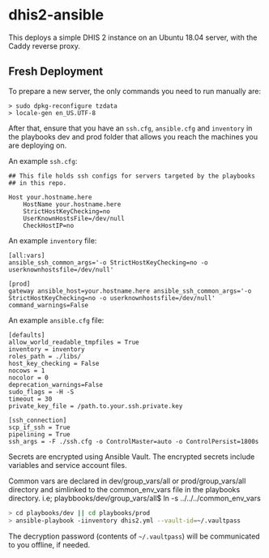 # dhis2-ansible

This deploys a simple DHIS 2 instance on an Ubuntu 18.04 server, with the Caddy
reverse proxy.

## Fresh Deployment

To prepare a new server, the only commands you need to run manually are:

```
> sudo dpkg-reconfigure tzdata
> locale-gen en_US.UTF-8
```

After that, ensure that you have an `ssh.cfg`, `ansible.cfg` and `inventory` in the playbooks dev and prod folder that allows you reach the machines you are deploying on.

An example `ssh.cfg`:

```text
## This file holds ssh configs for servers targeted by the playbooks
## in this repo.

Host your.hostname.here
    HostName your.hostname.here
    StrictHostKeyChecking=no
    UserKnownHostsFile=/dev/null
    CheckHostIP=no
```

An example `inventory` file:

```text
[all:vars]
ansible_ssh_common_args='-o StrictHostKeyChecking=no -o userknownhostsfile=/dev/null'

[prod]
gateway ansible_host=your.hostname.here ansible_ssh_common_args='-o StrictHostKeyChecking=no -o userknownhostsfile=/dev/null' command_warnings=False

```

An example `ansible.cfg` file:

```text
[defaults]
allow_world_readable_tmpfiles = True
inventory = inventory
roles_path = ./libs/
host_key_checking = False
nocows = 1
nocolor = 0
deprecation_warnings=False
sudo_flags = -H -S
timeout = 30
private_key_file = /path.to.your.ssh.private.key

[ssh_connection]
scp_if_ssh = True
pipelining = True
ssh_args = -F ./ssh.cfg -o ControlMaster=auto -o ControlPersist=1800s
```

Secrets are encrypted using Ansible Vault. The encrypted secrets include variables and service account files.

Common vars are declared in dev/group_vars/all or prod/group_vars/all directory and simlinked to the common_env_vars file in the playbooks directory.
i.e;
playbbooks/dev/group_vars/all$ ln -s ../../../common_env_vars

```bash
> cd playbooks/dev || cd playbooks/prod
> ansible-playbook -iinventory dhis2.yml --vault-id=~/.vaultpass
```

The decryption password (contents of `~/.vaultpass`) will be communicated to you offline, if needed.
